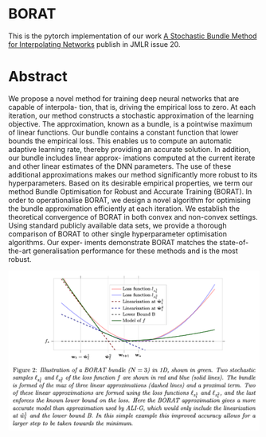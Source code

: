 # BORAT
This is the pytorch implementation of our work [A Stochastic Bundle Method for Interpolating Networks](https://arxiv.org/pdf/2201.12678.pdf) publish in JMLR issue 20.


# Abstract

We propose a novel method for training deep neural networks that are capable of interpola-
tion, that is, driving the empirical loss to zero. At each iteration, our method constructs a
stochastic approximation of the learning objective. The approximation, known as a bundle,
is a pointwise maximum of linear functions. Our bundle contains a constant function that
lower bounds the empirical loss. This enables us to compute an automatic adaptive learning
rate, thereby providing an accurate solution. In addition, our bundle includes linear approx-
imations computed at the current iterate and other linear estimates of the DNN parameters.
The use of these additional approximations makes our method significantly more robust
to its hyperparameters. Based on its desirable empirical properties, we term our method
Bundle Optimisation for Robust and Accurate Training (BORAT). In order to operationalise
BORAT, we design a novel algorithm for optimising the bundle approximation efficiently
at each iteration. We establish the theoretical convergence of BORAT in both convex and
non-convex settings. Using standard publicly available data sets, we provide a thorough
comparison of BORAT to other single hyperparameter optimisation algorithms. Our exper-
iments demonstrate BORAT matches the state-of-the-art generalisation performance for
these methods and is the most robust.

![borat_primal_problem](borat_prox_prob.png)


